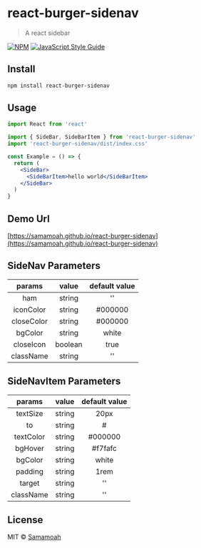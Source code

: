 # react-burger-sidenav

> A react sidebar

[![NPM](https://img.shields.io/npm/v/library.svg)](https://www.npmjs.com/package/library) [![JavaScript Style Guide](https://img.shields.io/badge/code_style-standard-brightgreen.svg)](https://standardjs.com)

## Install

```bash
npm install react-burger-sidenav
```

## Usage

```jsx
import React from 'react'

import { SideBar, SideBarItem } from 'react-burger-sidenav'
import 'react-burger-sidenav/dist/index.css'

const Example = () => {
  return (
    <SideBar>
      <SideBarItem>hello world</SideBarItem>
    </SideBar>
  )
}
```

## Demo Url

[https://samamoah.github.io/react-burger-sidenav](https://samamoah.github.io/react-burger-sidenav)

## SideNav Parameters

|   params   |  value  | default value |
| :--------: | :-----: | :-----------: |
|    ham     | string  |      ''       |
| iconColor  | string  |    #000000    |
| closeColor | string  |    #000000    |
|  bgColor   | string  |     white     |
| closeIcon  | boolean |     true      |
| className  | string  |      ''       |

## SideNavItem Parameters

|  params   | value  | default value |
| :-------: | :----: | :-----------: |
| textSize  | string |     20px      |
|    to     | string |       #       |
| textColor | string |    #000000    |
|  bgHover  | string |    #f7fafc    |
|  bgColor  | string |     white     |
|  padding  | string |     1rem      |
|  target   | string |      ''       |
| className | string |      ''       |

## License

MIT © [Samamoah](https://github.com/Samamoah)

